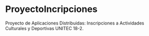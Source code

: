 # ProyectoIncripciones
Proyecto de Aplicaciones Distribuidas: Inscripciones a Actividades Culturales y Deportivas UNITEC 18-2.
